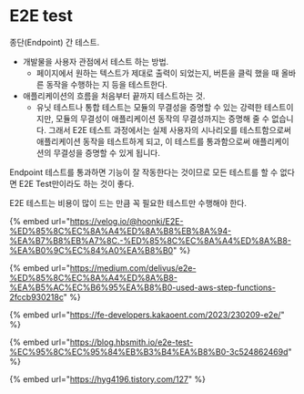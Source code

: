 # E2E test

종단(Endpoint) 간 테스트.

* 개발물을 사용자 관점에서 테스트 하는 방법.
  * 페이지에서 원하는 텍스트가 제대로 출력이 되었는지, 버튼을 클릭 했을 때 올바른 동작을 수행하는 지 등을 테스트한다.
* 애플리케이션의 흐름을 처음부터 끝까지 테스트하는 것.
  * 유닛 테스트나 통합 테스트는 모듈의 무결성을 증명할 수 있는 강력한 테스트이지만, 모듈의 무결성이 애플리케이션 동작의 무결성까지는 증명해 줄 수 없습니다. 그래서 E2E 테스트 과정에서는 실제 사용자의 시나리오를 테스트함으로써 애플리케이션 동작을 테스트하게 되고, 이 테스트를 통과함으로써 애플리케이션의 무결성을 증명할 수 있게 됩니다.

Endpoint 테스트를 통과하면 기능이 잘 작동한다는 것이므로 모든 테스트를 할 수 없다면 E2E Test만이라도 하는 것이 좋다.

E2E 테스트는 비용이 많이 드는 만큼 꼭 필요한 테스트만 수행해야 한다.



{% embed url="https://velog.io/@hoonki/E2E-%ED%85%8C%EC%8A%A4%ED%8A%B8%EB%8A%94-%EA%B7%B8%EB%A7%8C.-%ED%85%8C%EC%8A%A4%ED%8A%B8-%EA%B0%9C%EC%84%A0%EA%B8%B0" %}

{% embed url="https://medium.com/delivus/e2e-%ED%85%8C%EC%8A%A4%ED%8A%B8-%EA%B5%AC%EC%B6%95%EA%B8%B0-used-aws-step-functions-2fccb930218c" %}

{% embed url="https://fe-developers.kakaoent.com/2023/230209-e2e/" %}

{% embed url="https://blog.hbsmith.io/e2e-test-%EC%95%8C%EC%95%84%EB%B3%B4%EA%B8%B0-3c524862469d" %}

{% embed url="https://hyg4196.tistory.com/127" %}
